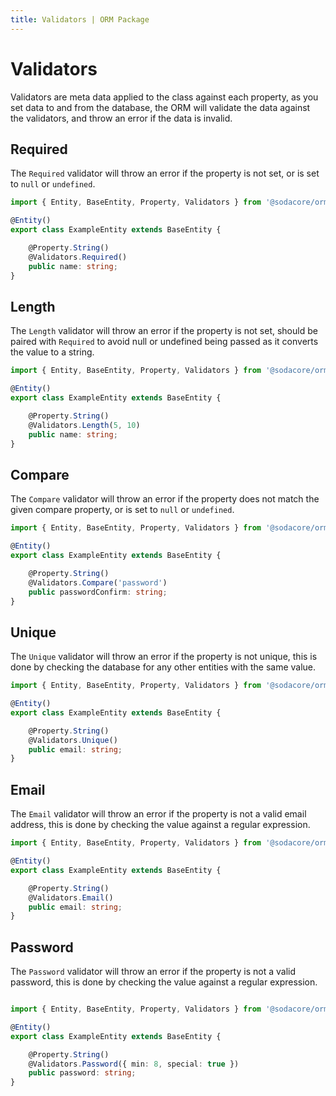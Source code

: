 ```yaml
---
title: Validators | ORM Package
---
```


# Validators

Validators are meta data applied to the class against each property, as you set data to and from the database, the ORM will validate the data against the validators, and throw an error if the data is invalid.

## Required

The `Required` validator will throw an error if the property is not set, or is set to `null` or `undefined`.

```ts
import { Entity, BaseEntity, Property, Validators } from '@sodacore/orm';

@Entity()
export class ExampleEntity extends BaseEntity {

	@Property.String()
	@Validators.Required()
	public name: string;
}
```

## Length

The `Length` validator will throw an error if the property is not set, should be paired with `Required` to avoid null or undefined being passed as it converts the value to a string.

```ts
import { Entity, BaseEntity, Property, Validators } from '@sodacore/orm';

@Entity()
export class ExampleEntity extends BaseEntity {

	@Property.String()
	@Validators.Length(5, 10)
	public name: string;
}
```

## Compare

The `Compare` validator will throw an error if the property does not match the given compare property, or is set to `null` or `undefined`.

```ts
import { Entity, BaseEntity, Property, Validators } from '@sodacore/orm';

@Entity()
export class ExampleEntity extends BaseEntity {

	@Property.String()
	@Validators.Compare('password')
	public passwordConfirm: string;
}
```

## Unique

The `Unique` validator will throw an error if the property is not unique, this is done by checking the database for any other entities with the same value.

```ts
import { Entity, BaseEntity, Property, Validators } from '@sodacore/orm';

@Entity()
export class ExampleEntity extends BaseEntity {

	@Property.String()
	@Validators.Unique()
	public email: string;
}
```

## Email

The `Email` validator will throw an error if the property is not a valid email address, this is done by checking the value against a regular expression.

```ts
import { Entity, BaseEntity, Property, Validators } from '@sodacore/orm';

@Entity()
export class ExampleEntity extends BaseEntity {

	@Property.String()
	@Validators.Email()
	public email: string;
}
```

## Password

The `Password` validator will throw an error if the property is not a valid password, this is done by checking the value against a regular expression.

```ts

import { Entity, BaseEntity, Property, Validators } from '@sodacore/orm';

@Entity()
export class ExampleEntity extends BaseEntity {

	@Property.String()
	@Validators.Password({ min: 8, special: true })
	public password: string;
}
```
